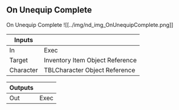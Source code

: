 ## On Unequip Complete
On Unequip Complete
![[../img/nd_img_OnUnequipComplete.png]]

|Inputs||
|--|--|
| In | Exec |
| Target | Inventory Item Object Reference |
| Character | TBLCharacter Object Reference |

|Outputs||
|--|--|
| Out | Exec |

